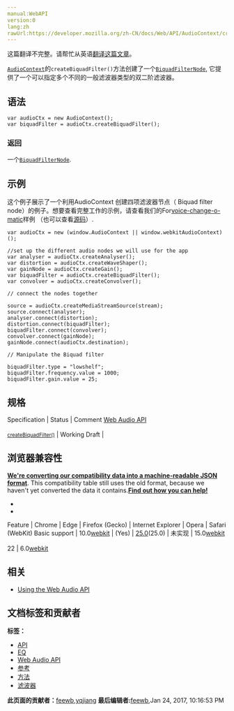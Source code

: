 ```yaml
---
manual:WebAPI
version:0
lang:zh
rawUrl:https://developer.mozilla.org/zh-CN/docs/Web/API/AudioContext/createBiquadFilter
---
```




这篇翻译不完整。请帮忙从英语[翻译这篇文章](%22914 "")。






[`AudioContext`](%2544 "AudioContext接口表示由音频模块连接而成的音频处理图，每个模块对应一个AudioNode。AudioContext可以控制它所包含的节点的创建，以及音频处理、解码操作的执行。做任何事情之前都要先创建AudioContext对象，因为一切都发生在这个环境之中。")的`createBiquadFilter()`方法创建了一个[`BiquadFilterNode`](%2563 "BiquadFilterNode接口表示一个简单低阶滤波器(双二阶滤波器), 通过 AudioContext.createBiquadFilter() 方法创建. 它是一个能表示不同类型的过滤器，声调控制设备，图形均衡器的AudioNode ."), 它提供了一个可以指定多个不同的一般滤波器类型的双二阶滤波器。



## 语法<a name="语法"></a>

```
var audioCtx = new AudioContext();
var biquadFilter = audioCtx.createBiquadFilter();
```

### 返回<a name="Description"></a>


一个[`BiquadFilterNode`](%2563 "BiquadFilterNode接口表示一个简单低阶滤波器(双二阶滤波器), 通过 AudioContext.createBiquadFilter() 方法创建. 它是一个能表示不同类型的过滤器，声调控制设备，图形均衡器的AudioNode .").


## 示例<a name="Example"></a>


这个例子展示了一个利用AudioContext 创建四项滤波器节点（ Biquad filter node）的例子。想要查看完整工作的示例，请查看我们的For[voice-change-o-matic](%3848 "")样例 （也可以查看[源码](%4130 "")）.


```
var audioCtx = new (window.AudioContext || window.webkitAudioContext)();

//set up the different audio nodes we will use for the app
var analyser = audioCtx.createAnalyser();
var distortion = audioCtx.createWaveShaper();
var gainNode = audioCtx.createGain();
var biquadFilter = audioCtx.createBiquadFilter();
var convolver = audioCtx.createConvolver();

// connect the nodes together

source = audioCtx.createMediaStreamSource(stream);
source.connect(analyser);
analyser.connect(distortion);
distortion.connect(biquadFilter);
biquadFilter.connect(convolver);
convolver.connect(gainNode);
gainNode.connect(audioCtx.destination);

// Manipulate the Biquad filter

biquadFilter.type = "lowshelf";
biquadFilter.frequency.value = 1000;
biquadFilter.gain.value = 25;
```

## 规格<a name="规格"></a>
Specification | Status | Comment 
[Web Audio API<br></br><small>createBiquadFilter()</small>](%22915 "") | Working Draft |  


## 浏览器兼容性<a name="浏览器兼容性"></a>


**[We&#39;re converting our compatibility data into a machine-readable JSON format](%3344 "")**. This compatibility table still uses the old format, because we haven&#39;t yet converted the data it contains.**[Find out how you can help!](%3392 "")**


* 
* 
Feature | Chrome | Edge | Firefox (Gecko) | Internet Explorer | Opera | Safari (WebKit) 
Basic support | 10.0[webkit](%3568 "The name of this feature is prefixed with 'webkit' as this browser considers it experimental") | (Yes) | [25.0](%3679 "Released on 2013-10-29.")(25.0) | 未实现 | 15.0[webkit](%3568 "The name of this feature is prefixed with 'webkit' as this browser considers it experimental")<br></br>22 | 6.0[webkit](%3568 "The name of this feature is prefixed with 'webkit' as this browser considers it experimental") 





## <a name="sect1"></a>

## 相关<a name="相关"></a>

* [Using the Web Audio API](%3811 "")



## 文档标签和贡献者
**标签：**
* [API](%50 "")
* [EQ](%22916 "")
* [Web Audio API](%3830 "")
* [参考](%9539 "")
* [方法](%22767 "")
* [滤波器](%22917 "")

**此页面的贡献者：**[feewb](%22918 ""),[yqjiang](%3813 "")
**最后编辑者:**[feewb](%22918 ""),<time>Jan 24, 2017, 10:16:53 PM</time>


